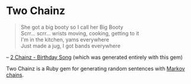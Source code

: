 # Two Chainz

> She got a big booty so I call her Big Booty  
> Scrr... scrr... wrists moving, cooking, getting to it  
> I'm in the kitchen, yams everywhere  
> Just made a jug, I got bands everywhere  
>   
– [2 Chainz - Birthday Song](http://rapgenius.com/2-chainz-birthday-song-lyrics) (which was generated entirely with this gem)

Two Chainz is a Ruby gem for generating random sentences with [Markov chains](http://en.wikipedia.org/wiki/Markov_chain).
